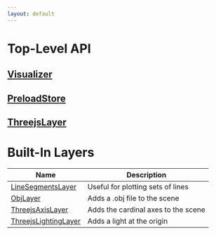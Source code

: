 ```yaml
---
layout: default
---
```


# Top-Level API

## [Visualizer](api/Visualizer)
## [PreloadStore](api/PreloadStore)
## [ThreejsLayer](api/ThreejsLayer)

# Built-In Layers

| Name | Description |
|------|-------------|
| [LineSegmentsLayer](api/layers/LineSegmentsLayer) | Useful for plotting sets of lines |
| [ObjLayer](api/layers/ObjLayer) | Adds a .obj file to the scene |
| [ThreejsAxisLayer](api/layers/ThreejsAxisLayer) | Adds the cardinal axes to the scene |
| [ThreejsLightingLayer](api/layers/ThreejsLightingLayer) | Adds a light at the origin |

